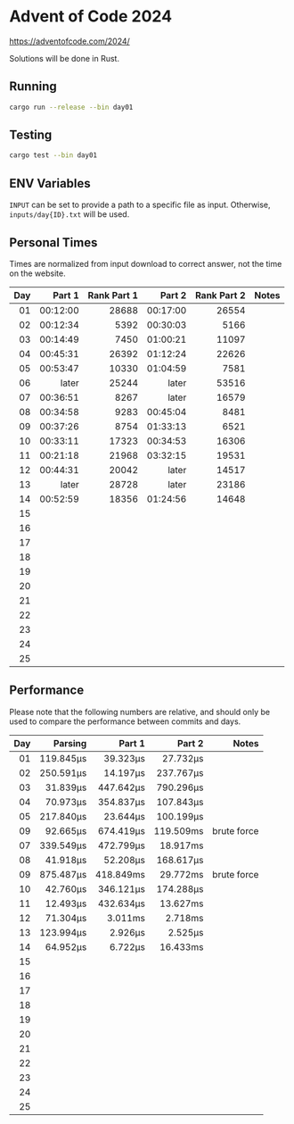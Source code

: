 # Advent of Code 2024

https://adventofcode.com/2024/

Solutions will be done in Rust.

## Running

```bash
cargo run --release --bin day01
```

## Testing

```bash
cargo test --bin day01
```

## ENV Variables

`INPUT` can be set to provide a path to a specific file as input. Otherwise, `inputs/day{ID}.txt` will be used.

## Personal Times

Times are normalized from input download to correct answer, not the time on the website.

|  Day |   Part 1 | Rank Part 1 |   Part 2 | Rank Part 2 | Notes |
| ---: | -------: | ----------: | -------: | ----------: | ----: |
|   01 | 00:12:00 |       28688 | 00:17:00 |       26554 |       |
|   02 | 00:12:34 |        5392 | 00:30:03 |        5166 |       |
|   03 | 00:14:49 |        7450 | 01:00:21 |       11097 |       |
|   04 | 00:45:31 |       26392 | 01:12:24 |       22626 |       |
|   05 | 00:53:47 |       10330 | 01:04:59 |        7581 |       |
|   06 |    later |       25244 |    later |       53516 |       |
|   07 | 00:36:51 |        8267 |    later |       16579 |       |
|   08 | 00:34:58 |        9283 | 00:45:04 |        8481 |       |
|   09 | 00:37:26 |        8754 | 01:33:13 |        6521 |       |
|   10 | 00:33:11 |       17323 | 00:34:53 |       16306 |       |
|   11 | 00:21:18 |       21968 | 03:32:15 |       19531 |       |
|   12 | 00:44:31 |       20042 |    later |       14517 |       |
|   13 |    later |       28728 |    later |       23186 |       |
|   14 | 00:52:59 |       18356 | 01:24:56 |       14648 |       |
|   15 |          |             |          |             |       |
|   16 |          |             |          |             |       |
|   17 |          |             |          |             |       |
|   18 |          |             |          |             |       |
|   19 |          |             |          |             |       |
|   20 |          |             |          |             |       |
|   21 |          |             |          |             |       |
|   22 |          |             |          |             |       |
|   23 |          |             |          |             |       |
|   24 |          |             |          |             |       |
|   25 |          |             |          |             |       |

## Performance

Please note that the following numbers are relative, and should only be used to compare the performance between commits and days.

|  Day |   Parsing |    Part 1 |    Part 2 |       Notes |
| ---: | --------: | --------: | --------: | ----------: |
|   01 | 119.845µs |  39.323µs |  27.732µs |             |
|   02 | 250.591µs |  14.197µs | 237.767µs |             |
|   03 |  31.839µs | 447.642µs | 790.296µs |             |
|   04 |  70.973µs | 354.837µs | 107.843µs |             |
|   05 | 217.840µs |  23.644µs | 100.199µs |             |
|   09 |  92.665µs | 674.419µs | 119.509ms | brute force |
|   07 | 339.549µs | 472.799µs |  18.917ms |             |
|   08 |  41.918µs |  52.208µs | 168.617µs |             |
|   09 | 875.487µs | 418.849ms |  29.772ms | brute force |
|   10 |  42.760µs | 346.121µs | 174.288µs |             |
|   11 |  12.493µs | 432.634µs |  13.627ms |             |
|   12 |  71.304µs |   3.011ms |   2.718ms |             |
|   13 | 123.994µs |   2.926µs |   2.525µs |             |
|   14 |  64.952µs |   6.722µs |  16.433ms |             |
|   15 |           |           |           |             |
|   16 |           |           |           |             |
|   17 |           |           |           |             |
|   18 |           |           |           |             |
|   19 |           |           |           |             |
|   20 |           |           |           |             |
|   21 |           |           |           |             |
|   22 |           |           |           |             |
|   23 |           |           |           |             |
|   24 |           |           |           |             |
|   25 |           |           |           |             |
